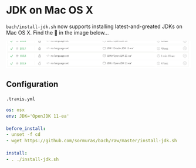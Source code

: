 # JDK on Mac OS X

`bach/install-jdk.sh` now supports installing latest-and-greated JDKs on Mac OS X.
Find the :apple: in the image below...

![2018-05-29-jdk-matrix-screenshot.png](2018-05-29-jdk-matrix-screenshot.png)


## Configuration

`.travis.yml`

```yml
os: osx
env: JDK='OpenJDK 11-ea'

before_install:
- unset -f cd
- wget https://github.com/sormuras/bach/raw/master/install-jdk.sh

install:
- . ./install-jdk.sh
```
